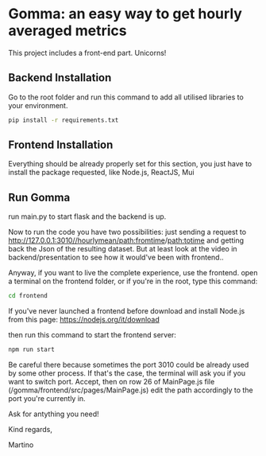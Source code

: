 # Gomma: an easy way to get hourly averaged metrics

This project includes a front-end part. Unicorns!

## Backend Installation

Go to the root folder and run this command to add all utilised libraries to your environment.

```bash
pip install -r requirements.txt
```

## Frontend Installation

Everything should be already properly set for this section, you just have to install the package requested, like Node.js, ReactJS, Mui


## Run Gomma

run main.py to start flask and the backend is up.
 
Now to run the code you have two possibilities: just sending a request to http://127.0.0.1:3010//hourlymean/<path:fromtime>/<path:totime>
and getting back the Json of the resulting dataset.
But at least look at the video in backend/presentation to see how it would've been with frontend..

Anyway, if you want to live the complete experience, use the frontend.
open a terminal on the frontend folder, or if you're in the root, type this command:
```bash
cd frontend
```
If you've never launched a frontend before download and install Node.js from this page: https://nodejs.org/it/download

then run this command to start the frontend server:
```bash
npm run start
```
Be careful there because sometimes the port 3010 could be already used by some other process. If that's the case, the terminal will ask you if you want to switch port. Accept, then on row 26 of MainPage.js file (/gomma/frontend/src/pages/MainPage.js) edit the path accordingly to the port you're currently in.



Ask for antything you need!

Kind regards,

Martino